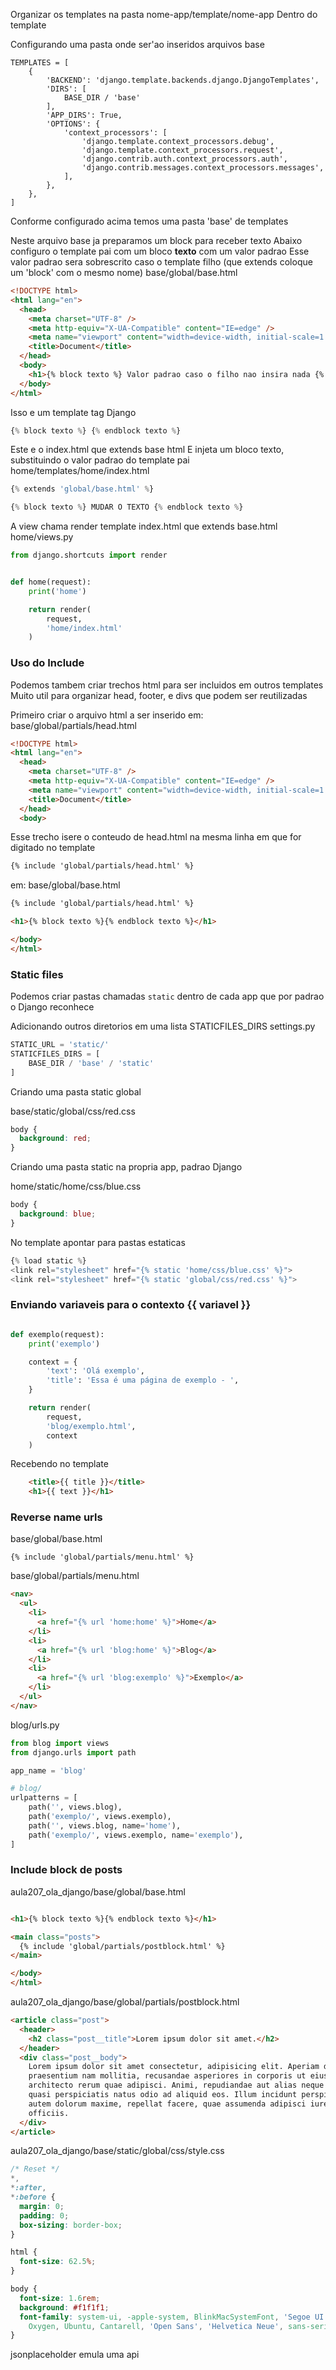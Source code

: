 
Organizar os templates na pasta nome-app/template/nome-app
Dentro do template 


Configurando uma pasta onde ser'ao inseridos arquivos base

```ptyhon
TEMPLATES = [
    {
        'BACKEND': 'django.template.backends.django.DjangoTemplates',
        'DIRS': [
            BASE_DIR / 'base'
        ],
        'APP_DIRS': True,
        'OPTIONS': {
            'context_processors': [
                'django.template.context_processors.debug',
                'django.template.context_processors.request',
                'django.contrib.auth.context_processors.auth',
                'django.contrib.messages.context_processors.messages',
            ],
        },
    },
]
```

Conforme configurado acima temos uma pasta 'base' de templates


Neste  arquivo base ja preparamos um block para receber texto
Abaixo configuro o template pai com um bloco **texto** com um valor padrao
Esse valor padrao sera sobrescrito caso o template filho (que extends coloque um 'block' com o mesmo nome)
base/global/base.html
```html
<!DOCTYPE html>
<html lang="en">
  <head>
    <meta charset="UTF-8" />
    <meta http-equiv="X-UA-Compatible" content="IE=edge" />
    <meta name="viewport" content="width=device-width, initial-scale=1.0" />
    <title>Document</title>
  </head>
  <body>
    <h1>{% block texto %} Valor padrao caso o filho nao insira nada {% endblock texto %}</h1>
  </body>
</html>
```

Isso e um template tag Django 
```python
{% block texto %} {% endblock texto %}
```



Este e o index.html que extends base html
E injeta um bloco texto, substituindo o valor padrao do template pai
home/templates/home/index.html
```python
{% extends 'global/base.html' %}

{% block texto %} MUDAR O TEXTO {% endblock texto %}
```

A view chama render template index.html que extends base.html
home/views.py
```python
from django.shortcuts import render


def home(request):
    print('home')

    return render(
        request,
        'home/index.html'
    )
```

### Uso do Include

Podemos tambem criar trechos html para ser incluidos em outros templates
Muito util para organizar head, footer, e divs que podem ser reutilizadas

Primeiro criar o arquivo html a ser inserido
em: base/global/partials/head.html
```html
<!DOCTYPE html>
<html lang="en">
  <head>
    <meta charset="UTF-8" />
    <meta http-equiv="X-UA-Compatible" content="IE=edge" />
    <meta name="viewport" content="width=device-width, initial-scale=1.0" />
    <title>Document</title>
  </head>
  <body>
```

Esse trecho isere o conteudo de head.html na mesma linha em que for digitado no template
```html
{% include 'global/partials/head.html' %}
```

em: base/global/base.html
```html
{% include 'global/partials/head.html' %}

<h1>{% block texto %}{% endblock texto %}</h1>

</body>
</html>
```

### Static files
Podemos criar pastas chamadas `static` dentro de cada app que por padrao o Django reconhece

Adicionando outros diretorios em uma lista STATICFILES_DIRS
settings.py
```python
STATIC_URL = 'static/'
STATICFILES_DIRS = [
    BASE_DIR / 'base' / 'static'
]
```

Criando uma pasta static global

base/static/global/css/red.css
```css
body {
  background: red;
}
```


Criando uma pasta static na propria app, padrao Django

home/static/home/css/blue.css
```css
body {
  background: blue;
}
```

No template apontar para pastas estaticas
```python
{% load static %}
<link rel="stylesheet" href="{% static 'home/css/blue.css' %}">
<link rel="stylesheet" href="{% static 'global/css/red.css' %}">
```
### Enviando variaveis para o contexto {{ variavel }}



```python

def exemplo(request):
    print('exemplo')

    context = {
        'text': 'Olá exemplo',
        'title': 'Essa é uma página de exemplo - ',
    }

    return render(
        request,
        'blog/exemplo.html',
        context
    )

```



Recebendo no template
```html
    <title>{{ title }}</title>
    <h1>{{ text }}</h1>

```

### Reverse name urls



base/global/base.html
```
{% include 'global/partials/menu.html' %}
```

base/global/partials/menu.html
```html
<nav>
  <ul>
    <li>
      <a href="{% url 'home:home' %}">Home</a>
    </li>
    <li>
      <a href="{% url 'blog:home' %}">Blog</a>
    </li>
    <li>
      <a href="{% url 'blog:exemplo' %}">Exemplo</a>
    </li>
  </ul>
</nav>
```

blog/urls.py
```python
from blog import views
from django.urls import path

app_name = 'blog'

# blog/
urlpatterns = [
    path('', views.blog),
    path('exemplo/', views.exemplo),
    path('', views.blog, name='home'),
    path('exemplo/', views.exemplo, name='exemplo'),
]

```
### Include block de posts


aula207_ola_django/base/global/base.html

```html

<h1>{% block texto %}{% endblock texto %}</h1>

<main class="posts">
  {% include 'global/partials/postblock.html' %}
</main>

</body>
</html>

```

aula207_ola_django/base/global/partials/postblock.html

```html
<article class="post">
  <header>
    <h2 class="post__title">Lorem ipsum dolor sit amet.</h2>
  </header>
  <div class="post__body">
    Lorem ipsum dolor sit amet consectetur, adipisicing elit. Aperiam doloremque
    praesentium nam mollitia, recusandae asperiores in corporis ut eius
    architecto rerum quae adipisci. Animi, repudiandae aut alias neque ab nemo
    quasi perspiciatis natus odio ad aliquid eos. Illum incidunt perspiciatis
    autem dolorum maxime, repellat facere, quae assumenda adipisci iure
    officiis.
  </div>
</article>
```
aula207_ola_django/base/static/global/css/style.css

```css
/* Reset */
*,
*:after,
*:before {
  margin: 0;
  padding: 0;
  box-sizing: border-box;
}

html {
  font-size: 62.5%;
}

body {
  font-size: 1.6rem;
  background: #f1f1f1;
  font-family: system-ui, -apple-system, BlinkMacSystemFont, 'Segoe UI', Roboto,
    Oxygen, Ubuntu, Cantarell, 'Open Sans', 'Helvetica Neue', sans-serif;
}

```


jsonplaceholder
emula uma api


